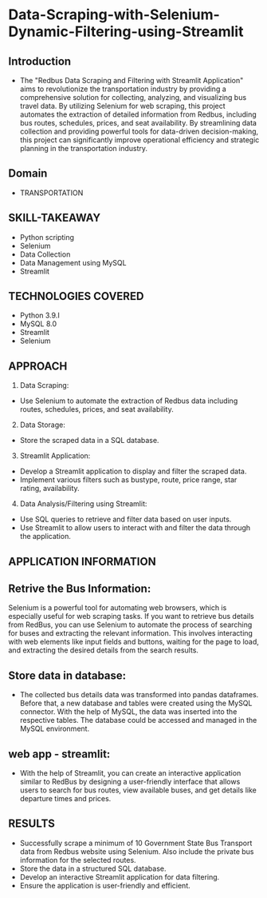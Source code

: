 # Data-Scraping-with-Selenium-Dynamic-Filtering-using-Streamlit
 ## Introduction
* The "Redbus Data Scraping and Filtering with Streamlit Application" aims to revolutionize the transportation industry by providing a comprehensive solution for collecting, analyzing, and visualizing bus travel data. By utilizing Selenium for web scraping, this project automates the extraction of detailed information from Redbus, including bus routes, schedules, prices, and seat availability. By streamlining data collection and providing powerful tools for data-driven decision-making, this project can significantly improve operational efficiency and strategic planning in the transportation industry.

## Domain 
* TRANSPORTATION

## SKILL-TAKEAWAY
* Python scripting
* Selenium
* Data Collection
* Data Management using MySQL
* Streamlit
  
## TECHNOLOGIES COVERED
* Python 3.9.I
* MySQL 8.0
* Streamlit
* Selenium

## APPROACH
1. Data Scraping:
  * Use Selenium to automate the extraction of Redbus data including routes, schedules, prices, and seat availability.
2. Data Storage:
  * Store the scraped data in a SQL database.
3. Streamlit Application:
  * Develop a Streamlit application to display and filter the scraped data.
  * Implement various filters such as bustype, route, price range, star rating, availability.
4. Data Analysis/Filtering using Streamlit:
  * Use SQL queries to retrieve and filter data based on user inputs.
  * Use Streamlit to allow users to interact with and filter the data through the application.


## APPLICATION INFORMATION

## Retrive the Bus Information:
  Selenium is a powerful tool for automating web browsers, which is especially useful for web scraping tasks. If you want to retrieve bus details from RedBus, you can use Selenium to automate the process of searching for buses and extracting the relevant information. This involves interacting with web elements like input fields and buttons, waiting for the page to load, and extracting the desired details from the search results.

 ## Store data in database:
   * The collected bus details data was transformed into pandas dataframes. Before that, a new database and tables were created using the MySQL connector. With the help of MySQL, the data was inserted into the respective tables. The database could be accessed and managed in the MySQL environment.

## web app - streamlit:
   * With the help of Streamlit, you can create an interactive application similar to RedBus by designing a user-friendly interface that allows users to search for bus routes, view available buses, and get details like departure times and prices.

## RESULTS
* Successfully scrape a minimum of 10 Government State Bus Transport data from Redbus website using Selenium. Also include the private bus information for the selected routes.
* Store the data in a structured SQL database.
* Develop an interactive Streamlit application for data filtering.
* Ensure the application is user-friendly and efficient.




 
     

                                
    
